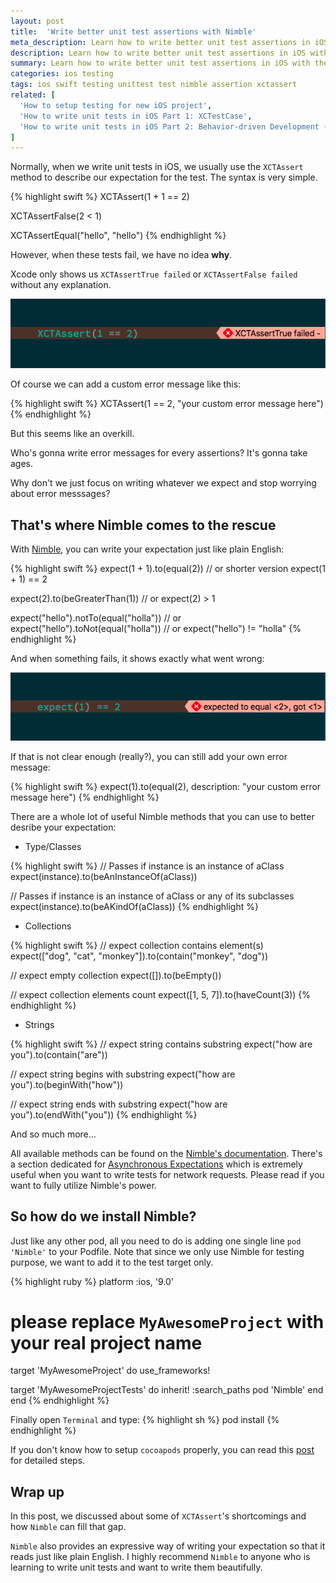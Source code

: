 ```yaml
---
layout: post
title:  'Write better unit test assertions with Nimble'
meta_description: Learn how to write better unit test assertions in iOS with the help of Nimble
description: Learn how to write better unit test assertions in iOS with the help of Nimble
summary: Learn how to write better unit test assertions in iOS with the help of Nimble
categories: ios testing
tags: ios swift testing unittest test nimble assertion xctassert
related: [
  'How to setup testing for new iOS project',
  'How to write unit tests in iOS Part 1: XCTestCase',
  'How to write unit tests in iOS Part 2: Behavior-driven Development (BDD)'
]
---
```


Normally, when we write unit tests in iOS, we usually use the `XCTAssert` method to describe our expectation for the test. The syntax is very simple.

{% highlight swift %}
XCTAssert(1 + 1 == 2)

XCTAssertFalse(2 < 1)

XCTAssertEqual("hello", "hello")
{% endhighlight %}

However, when these tests fail, we have no idea **why**.

Xcode only shows us `XCTAssertTrue failed` or `XCTAssertFalse failed` without any explanation.

![](/images/write-better-unit-test-assertions-with-nimble/xctassert-fail.png)

Of course we can add a custom error message like this:

{% highlight swift %}
XCTAssert(1 == 2, "your custom error message here")
{% endhighlight %}

But this seems like an overkill.

Who's gonna write error messages for every assertions? It's gonna take ages.

Why don't we just focus on writing whatever we expect and stop worrying about error messsages?

## That's where Nimble comes to the rescue

With [Nimble](https://github.com/Quick/Nimble), you can write your expectation just like plain English:

{% highlight swift %}
expect(1 + 1).to(equal(2))
// or shorter version
expect(1 + 1) == 2

expect(2).to(beGreaterThan(1))
// or
expect(2) > 1

expect("hello").notTo(equal("holla"))
// or
expect("hello").toNot(equal("holla"))
// or
expect("hello") != "holla"
{% endhighlight %}

And when something fails, it shows exactly what went wrong:

![](/images/write-better-unit-test-assertions-with-nimble/nimble-fail.png)

If that is not clear enough (really?), you can still add your own error message:

{% highlight swift %}
expect(1).to(equal(2), description: "your custom error message here")
{% endhighlight %}

There are a whole lot of useful Nimble methods that you can use to better desribe your expectation:

* Type/Classes

{% highlight swift %}
// Passes if instance is an instance of aClass
expect(instance).to(beAnInstanceOf(aClass))

// Passes if instance is an instance of aClass or any of its subclasses
expect(instance).to(beAKindOf(aClass))
{% endhighlight %}

* Collections

{% highlight swift %}
// expect collection contains element(s)
expect(["dog", "cat", "monkey"]).to(contain("monkey", "dog"))

// expect empty collection
expect([]).to(beEmpty())

// expect collection elements count
expect([1, 5, 7]).to(haveCount(3))
{% endhighlight %}

* Strings

{% highlight swift %}
// expect string contains substring
expect("how are you").to(contain("are"))

// expect string begins with substring
expect("how are you").to(beginWith("how"))

// expect string ends with substring
expect("how are you").to(endWith("you"))
{% endhighlight %}

And so much more...

All available methods can be found on the [Nimble's documentation](https://github.com/Quick/Nimble). There's a section dedicated for [Asynchronous Expectations](https://github.com/Quick/Nimble#asynchronous-expectations) which is extremely useful when you want to write tests for network requests. Please read if you want to fully utilize Nimble's power.

## So how do we install Nimble?

Just like any other pod, all you need to do is adding one single line `pod 'Nimble'` to your Podfile. Note that since we only use Nimble for testing purpose, we want to add it to the test target only.


{% highlight ruby %}
platform :ios, '9.0'

# please replace `MyAwesomeProject` with your real project name
target 'MyAwesomeProject' do
  use_frameworks!

  target 'MyAwesomeProjectTests' do
    inherit! :search_paths
    pod 'Nimble'
  end
end
{% endhighlight %}

Finally open `Terminal` and type:
{% highlight sh %}
pod install
{% endhighlight %}

If you don't know how to setup `cocoapods` properly, you can read this [post](/ios/testing/2016/07/24/how-to-setup-testing-for-new-ios-project/#step-2-setup-cocoapods) for detailed steps.

## Wrap up

In this post, we discussed about some of `XCTAssert`'s shortcomings and how `Nimble` can fill that gap.

`Nimble` also provides an expressive way of writing your expectation so that it reads just like plain English. I highly recommend `Nimble` to anyone who is learning to write unit tests and want to write them beautifully.
